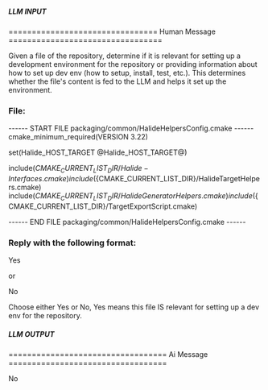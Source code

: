 ##### LLM INPUT #####
================================ Human Message =================================

Given a file of the repository, determine if it is relevant for setting up a development environment for the repository or providing information about how to set up dev env (how to setup, install, test, etc.). This determines whether the file's content is fed to the LLM and helps it set up the environment.

### File:
------ START FILE packaging/common/HalideHelpersConfig.cmake ------
cmake_minimum_required(VERSION 3.22)

set(Halide_HOST_TARGET @Halide_HOST_TARGET@)

include(${CMAKE_CURRENT_LIST_DIR}/Halide-Interfaces.cmake)
include(${CMAKE_CURRENT_LIST_DIR}/HalideTargetHelpers.cmake)
include(${CMAKE_CURRENT_LIST_DIR}/HalideGeneratorHelpers.cmake)
include(${CMAKE_CURRENT_LIST_DIR}/TargetExportScript.cmake)

------ END FILE packaging/common/HalideHelpersConfig.cmake ------

### Reply with the following format:

<rel>Yes</rel>

or

<rel>No</rel>

Choose either Yes or No, Yes means this file IS relevant for setting up a dev env for the repository.

##### LLM OUTPUT #####
================================== Ai Message ==================================

<rel>No</rel>